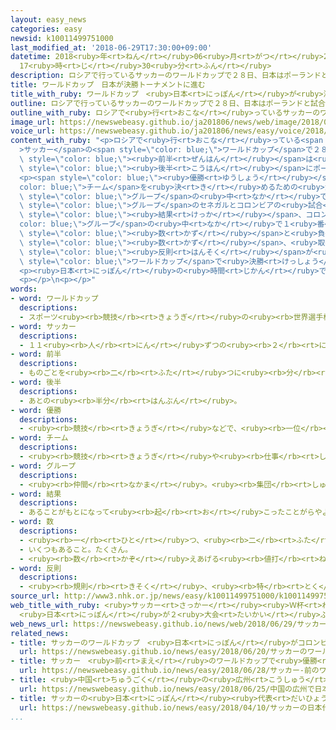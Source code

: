 ```yaml
---
layout: easy_news
categories: easy
newsid: k10011499751000
last_modified_at: '2018-06-29T17:30:00+09:00'
datetime: 2018<ruby>年<rt>ねん</rt></ruby>06<ruby>月<rt>がつ</rt></ruby>29<ruby>日<rt>にち</rt></ruby>
  17<ruby>時<rt>じ</rt></ruby>30<ruby>分<rt>ふん</rt></ruby>
description: ロシアで行っているサッカーのワールドカップで２８日、日本はポーランドと試合をしました。
title: ワールドカップ　日本が決勝トーナメントに進む
title_with_ruby: ワールドカップ　<ruby>日本<rt>にっぽん</rt></ruby>が<ruby>決勝<rt>けっしょう</rt></ruby>トーナメントに<ruby>進<rt>すす</rt></ruby>む
outline: ロシアで行っているサッカーのワールドカップで２８日、日本はポーランドと試合をしました。
outline_with_ruby: ロシアで<ruby>行<rt>おこな</rt></ruby>っているサッカーのワールドカップで２８<ruby>日<rt>にち</rt></ruby>、<ruby>日本<rt>にっぽん</rt></ruby>はポーランドと<ruby>試合<rt>しあい</rt></ruby>をしました。
image_url: https://newswebeasy.github.io/ja201806/news/web/image/2018/06/29/K10011499751_1806290120_1806290125_01_02.jpg
voice_url: https://newswebeasy.github.io/ja201806/news/easy/voice/2018/06/29/k10011499751000.mp4
content_with_ruby: "<p>ロシアで<ruby>行<rt>おこな</rt></ruby>っている<span style=\"color: blue;\"\
  >サッカー</span>の<span style=\"color: blue;\">ワールドカップ</span>で２８<ruby>日<rt>にち</rt></ruby>、<ruby>日本<rt>にっぽん</rt></ruby>はポーランドと<ruby>試合<rt>しあい</rt></ruby>をしました。<span\
  \ style=\"color: blue;\"><ruby>前半<rt>ぜんはん</rt></ruby></span>は<ruby>日本<rt>にっぽん</rt></ruby>もポーランドも<ruby>点<rt>てん</rt></ruby>を<ruby>取<rt>と</rt></ruby>ることができなくて、０−０でした。<span\
  \ style=\"color: blue;\"><ruby>後半<rt>こうはん</rt></ruby></span>にポーランドが１<ruby>点<rt>てん</rt></ruby><ruby>取<rt>と</rt></ruby>って、<ruby>日本<rt>にっぽん</rt></ruby>は０−１で<ruby>負<rt>ま</rt></ruby>けました。</p>\n\
  <p><span style=\"color: blue;\"><ruby>優勝<rt>ゆうしょう</rt></ruby></span>の<span style=\"\
  color: blue;\">チーム</span>を<ruby>決<rt>き</rt></ruby>めるための<ruby>決勝<rt>けっしょう</rt></ruby>トーナメントに<ruby>進<rt>すす</rt></ruby>むことができるのは、４つの<ruby>国<rt>くに</rt></ruby>の<span\
  \ style=\"color: blue;\">グループ</span>の<ruby>中<rt>なか</rt></ruby>で２つだけです。</p>\n<p><ruby>日本<rt>にっぽん</rt></ruby>と<ruby>同<rt>おな</rt></ruby>じ<span\
  \ style=\"color: blue;\">グループ</span>のセネガルとコロンビアの<ruby>試合<rt>しあい</rt></ruby>では、コロンビアが<ruby>勝<rt>か</rt></ruby>ちました。その<span\
  \ style=\"color: blue;\"><ruby>結果<rt>けっか</rt></ruby></span>、コロンビアが<span style=\"\
  color: blue;\">グループ</span>の<ruby>中<rt>なか</rt></ruby>で１<ruby>番<rt>ばん</rt></ruby>になりました。<ruby>日本<rt>にっぽん</rt></ruby>とセネガルは<ruby>勝<rt>か</rt></ruby>った<span\
  \ style=\"color: blue;\"><ruby>数<rt>かず</rt></ruby></span>と<ruby>負<rt>ま</rt></ruby>けた<span\
  \ style=\"color: blue;\"><ruby>数<rt>かず</rt></ruby></span>、<ruby>取<rt>と</rt></ruby>った<ruby>点<rt>てん</rt></ruby>が<ruby>同<rt>おな</rt></ruby>じでした。しかし、<ruby>日本<rt>にっぽん</rt></ruby>はセネガルより<span\
  \ style=\"color: blue;\"><ruby>反則<rt>はんそく</rt></ruby></span>が<ruby>少<rt>すく</rt></ruby>なかったため、２<ruby>番<rt>ばん</rt></ruby>になって、<ruby>決勝<rt>けっしょう</rt></ruby>トーナメントに<ruby>進<rt>すす</rt></ruby>むことになりました。<ruby>日本<rt>にっぽん</rt></ruby>が<span\
  \ style=\"color: blue;\">ワールドカップ</span>で<ruby>決勝<rt>けっしょう</rt></ruby>トーナメントに<ruby>進<rt>すす</rt></ruby>んだのは３<ruby>回<rt>かい</rt></ruby><ruby>目<rt>め</rt></ruby>です。</p>\n\
  <p><ruby>日本<rt>にっぽん</rt></ruby>の<ruby>時間<rt>じかん</rt></ruby>で７<ruby>月<rt>がつ</rt></ruby><ruby>３日<rt>みっか</rt></ruby>、<ruby>日本<rt>にっぽん</rt></ruby>はベルギーと<ruby>試合<rt>しあい</rt></ruby>をします。</p>\n\
  <p></p>\n<p></p>"
words:
- word: ワールドカップ
  descriptions:
  - スポーツ<ruby><rb>競技</rb><rt>きょうぎ</rt></ruby>の<ruby><rb>世界選手権大会</rb><rt>せかいせんしゅけんたいかい</rt></ruby>の<ruby><rb>優勝者</rb><rt>ゆうしょうしゃ</rt></ruby>にあたえられるカップ。また、そのカップを<ruby><rb>争</rb><rt>あらそ</rt></ruby>う<ruby><rb>大会</rb><rt>たいかい</rt></ruby>。<ruby><rb>W杯</rb><rt>ダブリューはい</rt></ruby>。
- word: サッカー
  descriptions:
  - １１<ruby><rb>人</rb><rt>にん</rt></ruby>ずつの<ruby><rb>２</rb><rt>に</rt></ruby>チームが、<ruby><rb>手</rb><rt>て</rt></ruby>を<ruby><rb>使</rb><rt>つか</rt></ruby>わずに、ボールを<ruby><rb>相手</rb><rt>あいて</rt></ruby>のゴールにけりこんで<ruby><rb>得点</rb><rt>とくてん</rt></ruby>をきそう<ruby><rb>競技</rb><rt>きょうぎ</rt></ruby>。フットボール。
- word: 前半
  descriptions:
  - ものごとを<ruby><rb>二</rb><rt>ふた</rt></ruby>つに<ruby><rb>分</rb><rt>わ</rt></ruby>けたうちの、<ruby><rb>前</rb><rt>まえ</rt></ruby>の<ruby><rb>半分</rb><rt>はんぶん</rt></ruby>。ぜんぱん。
- word: 後半
  descriptions:
  - あとの<ruby><rb>半分</rb><rt>はんぶん</rt></ruby>。
- word: 優勝
  descriptions:
  - <ruby><rb>競技</rb><rt>きょうぎ</rt></ruby>などで、<ruby><rb>一位</rb><rt>いちい</rt></ruby>で<ruby><rb>勝</rb><rt>か</rt></ruby>つこと。
- word: チーム
  descriptions:
  - <ruby><rb>競技</rb><rt>きょうぎ</rt></ruby>や<ruby><rb>仕事</rb><rt>しごと</rt></ruby>をするときの、<ruby><rb>組</rb><rt>くみ</rt></ruby>や<ruby><rb>団体</rb><rt>だんたい</rt></ruby>。
- word: グループ
  descriptions:
  - <ruby><rb>仲間</rb><rt>なかま</rt></ruby>。<ruby><rb>集団</rb><rt>しゅうだん</rt></ruby>。
- word: 結果
  descriptions:
  - あることがもとになって<ruby><rb>起</rb><rt>お</rt></ruby>こったことがらやようす。
- word: 数
  descriptions:
  - <ruby><rb>一</rb><rt>ひと</rt></ruby>つ、<ruby><rb>二</rb><rt>ふた</rt></ruby>つ、<ruby><rb>三</rb><rt>みっ</rt></ruby>つなどと<ruby><rb>数</rb><rt>かぞ</rt></ruby>えた<ruby><rb>物</rb><rt>もの</rt></ruby>の<ruby><rb>数量</rb><rt>すうりょう</rt></ruby>。すう。
  - いくつもあること。たくさん。
  - <ruby><rb>数</rb><rt>かぞ</rt></ruby>えあげる<ruby><rb>値打</rb><rt>ねう</rt></ruby>ちのあるもの。なかま。
- word: 反則
  descriptions:
  - <ruby><rb>規則</rb><rt>きそく</rt></ruby>、<ruby><rb>特</rb><rt>とく</rt></ruby>にスポーツのルールを<ruby><rb>破</rb><rt>やぶ</rt></ruby>ること。
source_url: http://www3.nhk.or.jp/news/easy/k10011499751000/k10011499751000.html
web_title_with_ruby: <ruby>サッカー<rt>さっかー</rt></ruby><ruby>Ｗ杯<rt>わーるどかっぷ</rt></ruby>
  <ruby>日本<rt>にっぽん</rt></ruby>が２<ruby>大会<rt>たいかい</rt></ruby>ぶり<ruby>決勝<rt>けっしょう</rt></ruby><ruby>トーナメント<rt>とーなめんと</rt></ruby>へ
web_news_url: https://newswebeasy.github.io/news/web/2018/06/29/サッカーW杯-日本が2大会ぶり決勝トーナメントへ
related_news:
- title: サッカーのワールドカップ　<ruby>日本<rt>にっぽん</rt></ruby>がコロンビアに<ruby>勝<rt>か</rt></ruby>つ
  url: https://newswebeasy.github.io/news/easy/2018/06/20/サッカーのワールドカップ-日本がコロンビアに勝つ
- title: サッカー　<ruby>前<rt>まえ</rt></ruby>のワールドカップで<ruby>優勝<rt>ゆうしょう</rt></ruby>したドイツが<ruby>負<rt>ま</rt></ruby>ける
  url: https://newswebeasy.github.io/news/easy/2018/06/28/サッカー-前のワールドカップで優勝したドイツが負ける
- title: <ruby>中国<rt>ちゅうごく</rt></ruby>の<ruby>広州<rt>こうしゅう</rt></ruby>で<ruby>日本<rt>にっぽん</rt></ruby>の<ruby>観光<rt>かんこう</rt></ruby>と<ruby>食<rt>た</rt></ruby>べ<ruby>物<rt>もの</rt></ruby>を<ruby>紹介<rt>しょうかい</rt></ruby>するイベント
  url: https://newswebeasy.github.io/news/easy/2018/06/25/中国の広州で日本の観光と食べ物を紹介するイベント
- title: サッカーの<ruby>日本<rt>にっぽん</rt></ruby><ruby>代表<rt>だいひょう</rt></ruby>の<ruby>監督<rt>かんとく</rt></ruby>が<ruby>交代<rt>こうたい</rt></ruby>する
  url: https://newswebeasy.github.io/news/easy/2018/04/10/サッカーの日本代表の監督が交代する
...
```

